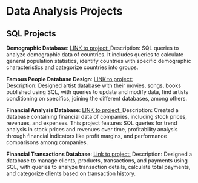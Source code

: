 # Data Analysis Projects

## SQL Projects

**Demographic Database**: 
 [ LINK to project: ](https://github.com/juliabeco/SQL-projects/blob/main/worlddataexample.sql) 
  Description: SQL queries to analyze demographic data of countries. It includes queries to calculate general population statistics, identify countries with specific demographic characteristics and categorize countries into groups.
 

 **Famous People Database Design**:
  [LINK to project:](https://github.com/juliabeco/SQL-projects/blob/main/famouspeople.sql)  
  Description: Designed artist database with their movies, songs, books published using SQL, with queries to update and modify data, find artists conditioning on specifics, joining the different databases, among others. 


 **Financial Analysis Database**:
  [LINK to project: ](https://github.com/juliabeco/SQL-projects/blob/main/companies.sql) 
  Description:  Created a database containing financial data of companies, including stock prices, revenues, and expenses. This project features SQL queries for trend analysis in stock prices and revenues over time, 
  profitability analysis through financial indicators like profit margins, and performance comparisons among companies.


 **Financial Transactions Database**:
[ Link to project:](https://github.com/juliabeco/SQL-projects/blob/main/creditcompany.sql) 
 Description: Designed a database to manage clients, products, transactions, and payments using SQL, with queries to analyze transaction details, calculate total payments, and categorize clients based on transaction history.
